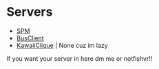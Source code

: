 # Servers
- [SPM](https://discord.gg/xz8AJYRmMM)
- [BusClient](https://discord.gg/NXZy5mtNjw)
- [KawaiiClique](https://discord.gg/GZ82vzywyY) | None cuz im lazy

If you want your server in here dm me or notfishvr!!
